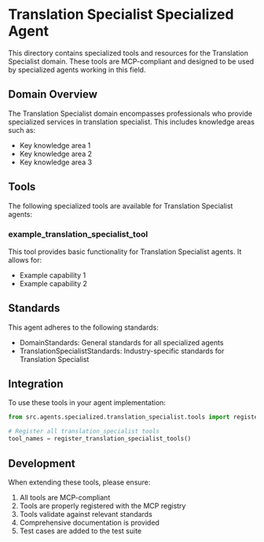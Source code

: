 # Translation Specialist Specialized Agent

This directory contains specialized tools and resources for the Translation Specialist domain. These tools are MCP-compliant and designed to be used by specialized agents working in this field.

## Domain Overview

The Translation Specialist domain encompasses professionals who provide specialized services in translation specialist. This includes knowledge areas such as:

- Key knowledge area 1
- Key knowledge area 2
- Key knowledge area 3

## Tools

The following specialized tools are available for Translation Specialist agents:

### example_translation_specialist_tool

This tool provides basic functionality for Translation Specialist agents. It allows for:

- Example capability 1
- Example capability 2

## Standards

This agent adheres to the following standards:

- DomainStandards: General standards for all specialized agents
- TranslationSpecialistStandards: Industry-specific standards for Translation Specialist

## Integration

To use these tools in your agent implementation:

```python
from src.agents.specialized.translation_specialist.tools import register_translation_specialist_tools

# Register all translation_specialist tools
tool_names = register_translation_specialist_tools()
```

## Development

When extending these tools, please ensure:

1. All tools are MCP-compliant
2. Tools are properly registered with the MCP registry
3. Tools validate against relevant standards
4. Comprehensive documentation is provided
5. Test cases are added to the test suite
